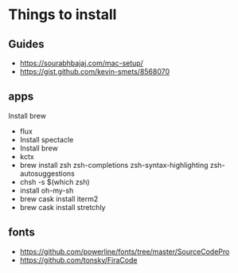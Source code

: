 # Things to install

## Guides

- https://sourabhbajaj.com/mac-setup/
- https://gist.github.com/kevin-smets/8568070

## apps
Install brew
- flux
- Install spectacle
- Install brew
- kctx
- brew install zsh zsh-completions zsh-syntax-highlighting zsh-autosuggestions
- chsh -s $(which zsh)
- install oh-my-sh
- brew cask install iterm2
- brew cask install stretchly

## fonts

- https://github.com/powerline/fonts/tree/master/SourceCodePro
- https://github.com/tonsky/FiraCode

